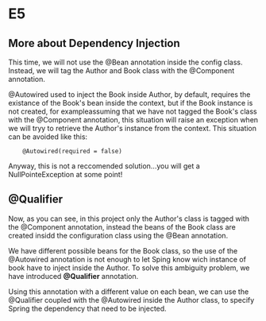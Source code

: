 # E5

## More about Dependency Injection

This time, we will not use the @Bean annotation inside the config class. Instead, we will tag the Author and Book class with
the @Component annotation.


@Autowired used to inject the Book inside Author, by default, requires the existance of the Book's bean inside the context,
but if the Book instance is not created, for exampleassuming that we have not tagged the Book's class with the @Component 
annotation, this situation will raise an exception when we will tryy to retrieve the Author's instance from the context. 
This situation can be avoided like this:

        @Autowired(required = false)

Anyway, this is not a reccomended solution...you will get a NullPointeException at some point!

## @Qualifier

Now, as you can see, in this project only the Author's class is tagged with the @Component annotation, instead the beans of
the Book class are created insidd the configuration class using the @Bean annotation.

We have different possible beans for the Book class, so the use of the @Autowired annotation is not enough to let Sping know 
wich instance of book have to inject inside the Author. To solve this ambiguity problem, we have introduced **@Qualifier** annotation.

Using this annotation with a different value on each bean, we can use the @Qualifier coupled with the @Autowired inside the
Author class, to specify Spring the dependency that need to be injected. 





